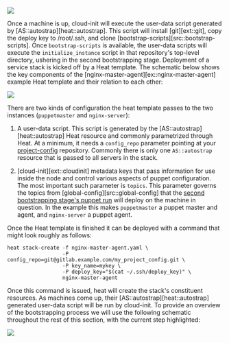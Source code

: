![](figures/overview-bootstrap1.svg)

Once a machine is up, cloud-init will execute the user-data script generated by
[AS::autostrap][heat::autostrap]. This
script will install [git][ext::git], copy the deploy key to /root/.ssh, and clone
[bootstrap-scripts][src::bootstrap-scripts]. Once
`bootstrap-scripts` is available, the user-data scripts will execute the
`initialize_instance` script in that repository's top-level directory, ushering
in the second bootstrapping stage.
Deployment of a service stack is kicked off by a Heat template. The schematic
below shows the key components of the
[nginx-master-agent][ex::nginx-master-agent]
example Heat template and their relation to each other:

![](figures/heat.svg)

There are two kinds of configuration the heat template passes to the two
instances (`puppetmaster` and `nginx-server`):

1. A user-data script. This script is generated by the
  [AS::autostrap][heat::autostrap] Heat
  resource and commonly parametrized through Heat. At a minimum, it needs a
  `config_repo` parameter pointing at your [project-config](/glossary/#project-config) repository.
  Commonly there is only one `AS::autostrap` resource that is passed to all servers in the stack.

1. [cloud-init][ext::cloudinit] metadata keys that pass
information for use inside the node and control various aspects of puppet
configuration. The most important such parameter is `topics`. This
parameter governs the topics from [global-config][src::global-config] that the
[second bootstrapping stage's puppet run](/lifecycle/#s2-run_puppet_hiera)
will deploy on the machine in question. In the example this makes
`puppetmaster` a puppet master and agent, and `nginx-server` a puppet agent.

Once the Heat template is finished it can be deployed with a command that might
look roughly as follows:

```
heat stack-create -f nginx-master-agent.yaml \
                  -P config_repo=git@gitlab.example.com/my_project_config.git \
                  -P key_name=mykey \
                  -P deploy_key="$(cat ~/.ssh/deploy_key)" \
                  nginx-master-agent
```

Once this command is issued, heat will create the stack's constituent
resources. As machines come up, their [AS::autostrap][heat::autostrap]
generated user-data script will be run by cloud-init. To provide an overview of the bootstrapping
process we will use the following schematic throughout the rest of this
section, with the current step highlighted:

![](figures/overview.svg)
